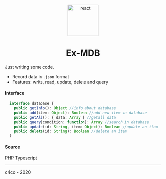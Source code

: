 <p align="center">
  <img alt="react" src="https://cdn.icon-icons.com/icons2/2334/PNG/512/box_cube_d_perspective_shape_icon_142362.png" width="100" />
</p>

<h1 align="center">
  Ex-MDB
</h1>

Just writing some code.

- Record data in ```.json``` format
- Features: write, read, update, delete and query

#### Interface

```typescript
  interface database {
    public getInfo(): Object //info about database
    public add(item: Object): Boolean //add new item in database
    public getAll(): { data: Array } //getall data
    public query(condition: function): Array //search in database
    public update(id: String, item: Object): Boolean //update an item
    public delete(id: String): Boolean //delete an item
  }
```

#### Source

[PHP](https://github.com/C4co/ex-mdb/tree/master/php)
[Typescript](https://github.com/C4co/ex-mdb/tree/master/typescript)

---

c4co - 2020

